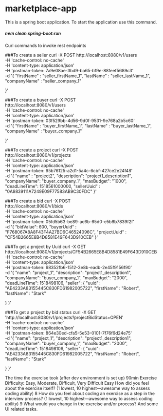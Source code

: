 # marketplace-app

This is a spring boot application. To start the application use this command.
##### mvn clean spring-boot:run

Curl commands to invoke rest endpoints 

###To create a seller
curl -X POST 
  http://localhost:8080/v1/users \
  -H 'cache-control: no-cache' \
  -H 'content-type: application/json' \
  -H 'postman-token: 7a9e08ae-3bd9-ba65-b19e-88feef5689c3' \
  -d '{ 
	"firstName" : "seller_firstName_1",
	"lastName" : "seller_lastName_1",
	"companyName" : "seller_company_1"
		
}'

###To create a buyer
curl -X POST \
  http://localhost:8080/v1/users \
  -H 'cache-control: no-cache' \
  -H 'content-type: application/json' \
  -H 'postman-token: 03f529bb-4d56-9d0f-9531-9e768a2b5c60' \
  -d '{ 
	"firstName" : "buyer_firstName_1",
	"lastName" : "buyer_lastName_1",
	"companyName" : "buyer_company_1"
		
}'

###To create a project
curl -X POST \
  http://localhost:8080/v1/projects \
  -H 'cache-control: no-cache' \
  -H 'content-type: application/json' \
  -H 'postman-token: 95b76125-a2d1-5a4c-6cbf-427ce2e24f48' \
  -d '{
  "name" : "project2",
  "description": "project1_description1",
  "companyName": "buyer_company_1",
  "maxBudget": "1000",
  "deadLineTime": 1518561000000,
  "sellerUuid" : "0A9839111A7249E09F77583AB9C30FDC"
}'

###To create a bid
curl -X POST \
  http://localhost:8080/v1/bids \
  -H 'cache-control: no-cache' \
  -H 'content-type: application/json' \
  -H 'postman-token: 05fd5b63-be89-ac6b-65d0-e5b8b7839f2f' \
  -d '{
  "bidValue": 600,
  "buyerUuid" : "F768067A8A8F43F4A27BD6C46524096C",
  "projectUuid" : "CF54B2665E8B4D8581E49F643D910CEB"
}'

###To get a project by Uuid
curl -X GET \
  http://localhost:8080/v1/projects/CF54B2665E8B4D8581E49F643D910CEB \
  -H 'cache-control: no-cache' \
  -H 'content-type: application/json' \
  -H 'postman-token: 68352fb6-1512-3e8b-eadb-2e45f9156f90' \
  -d '{
  "name": "project_1",
  "description": "project1_description1",
  "companyName": "buyer_company_1",
  "maxBudget": "2000",
  "deadLineTime": 1518498106,
  "seller": {
    "uuid": "AE4233A83155445C830FD61982005722",
    "firstName" : "Robert",
    "lastName" : "Stark"
    
  }
}'

###To get a project by bid status
curl -X GET \
  'http://localhost:8080/v1/projects?projectBidStatus=OPEN' \
  -H 'cache-control: no-cache' \
  -H 'content-type: application/json' \
  -H 'postman-token: 864e30ed-cfa5-5e53-0101-7f76f6d24e75' \
  -d '{
  "name": "project_1",
  "description": "project1_description1",
  "companyName": "buyer_company_1",
  "maxBudget": "2000",
  "deadLineTime": 1518498106,
  "seller": {
    "uuid": "AE4233A83155445C830FD61982005722",
    "firstName" : "Robert",
    "lastName" : "Stark"
    
  }
}'


The time the exercise took (after dev environment is set up)
90min
Exercise Difficulty: Easy, Moderate, Difficult, Very Difficult
Easy
How did you feel about the exercise itself? (1 lowest, 10 highest—awesome way to assess coding ability)
8
How do you feel about coding an exercise as a step in the interview process?  (1 lowest, 10 highest—awesome way to assess coding ability)
9
What would you change in the exercise and/or process?
And some UI related tasks.